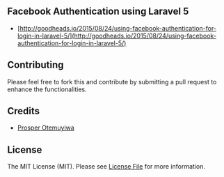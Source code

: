 ## Facebook Authentication using Laravel 5

* [http://goodheads.io/2015/08/24/using-facebook-authentication-for-login-in-laravel-5/](http://goodheads.io/2015/08/24/using-facebook-authentication-for-login-in-laravel-5/)

## Contributing

Please feel free to fork this and contribute by submitting a pull request to enhance the functionalities.


## Credits

- [Prosper Otemuyiwa](https://twitter.com/unicodeveloper)

## License

The MIT License (MIT). Please see [License File](LICENSE.md) for more information.